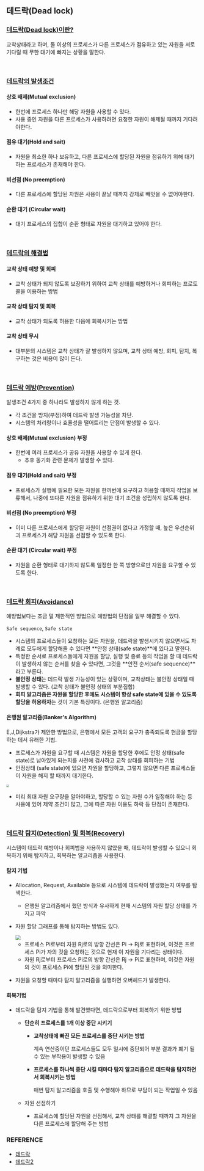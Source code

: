 ## 데드락(Dead lock)



### <u>데드락(Dead lock)이란?</u>

교착상태라고 하며, 둘 이상의 프로세스가 다른 프로세스가 점유하고 있는 자원을 서로 기다릴 때 무한 대기에 빠지는 상황을 말한다.

<br/>

### <u>데드락의 발생조건</u>

#### 상호 배제(Mutual exclusion)

* 한번에 프로세스 하나만 해당 자원을 사용할 수 있다.
* 사용 중인 자원을 다른 프로세스가 사용하려면 요청한 자원이 해제될 때까지 기다려야한다.

#### 점유 대기(Hold and sait)

* 자원을 최소한 하나 보유하고, 다른 프로세스에 할당된 자원을 점유하기 위해 대기하는 프로세스가 존재해야 한다.

#### 비선점 (No preemption)

* 다른 프로세스에 할당된 자원은 사용이 끝날 때까지 강제로 빼앗을 수 없어야한다.

#### 순환 대기 (Circular wait)

* 대기 프로세스의 집합이 순환 형태로 자원을 대기하고 있어야 한다.

<br/>

### <u>데드락의 해결법</u>

#### 교착 상태 예방 및 회피

* 교착 상태가 되지 않도록 보장하기 위하여 교착 상태를 예방하거나 회피하는 프로토콜을 이용하는 방법

#### 교착 상태 탐지 및 회복

* 교착 상태가 되도록 허용한 다음에 회복시키는 방법

#### 교착 상태 무시

* 대부분의 시스템은 교착 상태가 잘 발생하지 않으며, 교착 상태 예방, 회피, 탐지, 복구하는 것은 비용이 많이 든다.

<br/>

### <u>데드락 예방(Prevention)</u>

발생조건 4가지 중 하나라도 발생하지 않게 하는 것.

* 각 조건을 방지(부정)하여 데드락 발생 가능성을 차단.
* 시스템의 처리량이나 효율성을 떨어트리는 단점이 발생할 수 있다.

#### 상호 배제(Mutual exclusion) 부정

* 한번에 여러 프로세스가 공유 자원을 사용할 수 있게 한다.
  * 추후 동기화 관련 문제가 발생할 수 있다.

#### 점유 대기(Hold and sait) 부정

* 프로세스가 실행에 필요한 모든 자원을 한꺼번에 요구하고 허용할 때까지 작업을 보류해서, 나중에 또다른 자원을 점유하기 위한 대기 조건을 성립하지 않도록 한다.

#### 비선점 (No preemption) 부정

* 이미 다른 프로세스에게 할당된 자원이 선점권이 없다고 가정할 때, 높은 우선순위긔 프로세스가 해당 자원을 선점할 수 있도록 한다.

#### 순환 대기 (Circular wait) 부정

* 자원을 순환 형태로 대기하지 않도록 일정한 한 쪽 방향으로만 자원을 요구할 수 있도록 한다.

<br/>

### <u>데드락 회피(Avoidance)</u>

예방법보다는 조금 덜 제한적인 방법으로 예방법의 단점을 일부 해결할 수 있다.

`Safe sequence`, `Safe state`

* 시스템의 프로세스들이 요청하는 모든 자원을, 데드락을 발생시키지 않으면서도 차례로 모두에게 할당해줄 수 있다면 **안정 상태(safe state)**에 있다고 말한다.
* 특정한 순서로 프로세스들에게 자원을 할당, 실행 및 종료 등의 작업을 할 때 데드락이 발생하지 않는 순서를 찾을 수 있다면, 그것을 **안전 순서(safe sequence)**라고 부른다.
* **불안정 상태**는 데드락 발생 가능성이 있는 상황이며, 교착상태는 불안정 상태일 때 발생할 수 있다. (교착 상태가 불안정 상태의 부분집합)
* **회피 알고리즘은 자원을 할당한 후에도 시스템이 항상 safe state에 있을 수 있도록 할당을 허용하자**는 것이 기본 특징이다. (은행원 알고리즘)

#### 은행원 알고리즘(Banker's Algorithm)

E,J,Dijkstra가 제안한 방법으로, 은행에서 모든 고객의 요구가 충족되도록 현금을 할당하는 데서 유래한 기법.

* 프로세스가 자원을 요구할 때 시스템은 자원을 할당한 후에도 안정 상태(safe state)로 남아있게 되는지를 사전에 검사하고 교착 상태를 회피하는 기법
* 안정상태 (safe state)에 있으면 자원을 할당하고, 그렇지 않으면 다른 프로세스들이 자원을 해지 할 때까지 대기한다.

<img src="C:\Users\jyb63\Desktop\취업스터디\1st\BJY\resource\banker's algorithm.jpg" style="zoom:45%;" />

* 미리 최대 자원 요구량을 알아야하고, 할당할 수 있는 자원 수가 일정해야 하는 등 사용에 있어 제약 조건이 많고, 그에 따른 자원 이용도 하락 등 단점이 존재한다.

<br/>

### <u>데드락 탐지(Detection) 및 회복(Recovery)</u>

시스템이 데드락 예방이나 회피법을 사용하지 않았을 때, 데드락이 발생할 수 있으니 회복하기 위해 탐지하고, 회복하는 알고리즘을 사용한다.

#### 탐지 기법

* Allocation, Request, Available 등으로 시스템에 데드락이 발생했는지 여부를 탐색한다.

  * 은행원 알고리즘에서 했던 방식과 유사하게 현재 시스템의 자원 할당 상태를 가지고 파악

* 자원 할당 그래프를 통해 탐지하는 방법도 있다.

  <img src="C:\Users\jyb63\Desktop\취업스터디\1st\BJY\resource\자원할당그래프.jpg" style="zoom: 80%;" />

  * 프로세스 Pi로부터 자원 Rj로의 방향 간선은 Pi → Rj로 표현하며, 이것은 프로세스 Pi가 자의 것을 요청하는 것으로 현재 이 자원을 기다리는 상태이다.
  * 자원 Rj로부터 프로세스 Pi로의 방향 간선은 Rj → Pi로 표현하며, 이것은 자원의 것이 프로세스 Pi에 할당된 것을 의미한다.

* 자원을 요청할 때마다 탐지 알고리즘을 실행하면 오버헤드가 발생한다.

#### 회복기법

* 데드락을 탐지 기법을 통해 발견했다면, 데드락으로부터 회복하기 위한 방법

  * **단순히 프로세스를 1개 이상 중단 시키기**

    * **교착상태에 빠진 모든 프로세스를 중단 시키는 방법**

      계속 연산중이던 프로세스들도 모두 일시에 중단되어 부분 결과가 폐기 될 수 있는 부작용이 발생할 수 있음

    * **프로세스를 하나씩 중단 시킬 때마다 탐지 알고리즘으로 데드락을 탐지하면서 회복시키는 방법**

      매번 탐지 알고리즘을 호출 및 수행해야 하므로 부담이 되는 작업일 수 있음

  * 자원 선점하기

    * 프로세스에 할당된 자원을 선점해서, 교착 상태를 해결할 때까지 그 자원을 다른 프로세스에 할당해 주는 방법

### REFERENCE

* [데드락](https://includestdio.tistory.com/12)
* [데드락2](https://chanhuiseok.github.io/posts/cs-2/)

